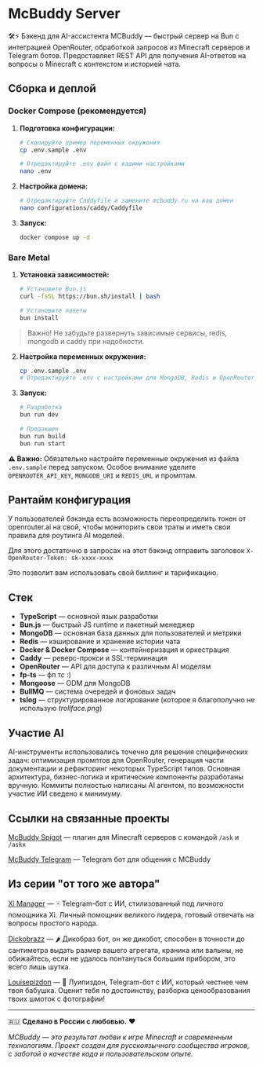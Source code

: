 # McBuddy Server

🛠️⚡ Бэкенд для AI-ассистента MCBuddy — быстрый сервер на Bun с интеграцией OpenRouter, обработкой запросов из Minecraft серверов и Telegram ботов. Предоставляет REST API для получения AI-ответов на вопросы о Minecraft с контекстом и историей чата.

## Сборка и деплой

### Docker Compose (рекомендуется)

1. **Подготовка конфигурации:**
   ```bash
   # Скопируйте пример переменных окружения
   cp .env.sample .env
   
   # Отредактируйте .env файл с вашими настройками
   nano .env
   ```

2. **Настройка домена:**
   ```bash
   # Отредактируйте Caddyfile и замените mcbuddy.ru на ваш домен
   nano configurations/caddy/Caddyfile
   ```

3. **Запуск:**
   ```bash
   docker compose up -d
   ```

### Bare Metal

1. **Установка зависимостей:**
   ```bash
   # Установите Bun.js
   curl -fsSL https://bun.sh/install | bash
   
   # Установите пакеты
   bun install
   ```
> Важно! Не забудьте развернуть зависимые сервисы, redis, mongodb и caddy при надобности.

2. **Настройка переменных окружения:**
   ```bash
   cp .env.sample .env
   # Отредактируйте .env с настройками для MongoDB, Redis и OpenRouter
   ```

3. **Запуск:**
   ```bash
   # Разработка
   bun run dev
   
   # Продакшен
   bun run build
   bun run start
   ```

**⚠️ Важно:** Обязательно настройте переменные окружения из файла `.env.sample` перед запуском. Особое внимание уделите `OPENROUTER_API_KEY`, `MONGODB_URI` и `REDIS_URL` и промптам.

## Рантайм конфигурация

У пользователей бэкэнда есть возможность переопределить токен от openrouter.ai на свой, чтобы мониторить свои траты и иметь свои правила для роутинга AI моделей. 

Для этого достаточно в запросах на этот бэкэнд отправить заголовок `X-OpenRouter-Token: sk-xxxx-xxxx`

Это позволит вам использовать свой биллинг и тарификацию.

## Стек

- **TypeScript** — основной язык разработки
- **Bun.js** — быстрый JS runtime и пакетный менеджер
- **MongoDB** — основная база данных для пользователей и метрики
- **Redis** — кэширование и хранение истории чата
- **Docker & Docker Compose** — контейнеризация и оркестрация
- **Caddy** — реверс-прокси и SSL-терминация
- **OpenRouter** — API для доступа к различным AI моделям
- **fp-ts** — фп тс :)
- **Mongoose** — ODM для MongoDB
- **BullMQ** — система очередей и фоновых задач
- **tslog** — структурированное логирование (которое я благополучно не использую *trollface.png*)

## Участие AI

AI-инструменты использовались точечно для решения специфических задач: оптимизация промптов для OpenRouter, генерация части документации и рефакторинг некоторых TypeScript типов. Основная архитектура, бизнес-логика и критические компоненты разработаны вручную. Коммиты полностью написаны AI агентом, по возможности участие ИИ сведено к минимуму.

## Ссылки на связанные проекты

[McBuddy Spigot](https://github.com/mcbuddy-ai/mcbuddy-spigot) — плагин для Minecraft серверов с командой `/ask` и `/askx`

[McBuddy Telegram](https://github.com/mcbuddy-ai/mcbuddy-bot) — Telegram бот для общения с MCBuddy

## Из серии "от того же автора"

[Xi Manager](https://github.com/mairwunnx/xi) — 🀄️ Telegram-бот с ИИ, стилизованный под личного помощника Xi. Личный помощник великого лидера, готовый отвечать на вопросы простого народа.

[Dickobrazz](https://github.com/mairwunnx/dickobrazz) — 🌶️ Дикобраз бот, он же дикобот, способен в точности до сантиметра выдать размер вашего агрегата, краника или валыны, не обижайтесь, если не удалось понтануться большим прибором, это всего лишь шутка.

[Louisepizdon](https://github.com/MairwunNx/louisepizdon) — 🥀 Луипиздон, Telegram-бот с ИИ, который честнее чем твоя бабушка. Оценит тебя по достоинству, разборка ценообразования твоих шмоток с фотографии!

---

🇷🇺 **Сделано в России с любовью.** ❤️

*MCBuddy — это результат любви к игре Minecraft и современным технологиям. Проект создан для русскоязычного сообщества игроков, с заботой о качестве кода и пользовательском опыте.*